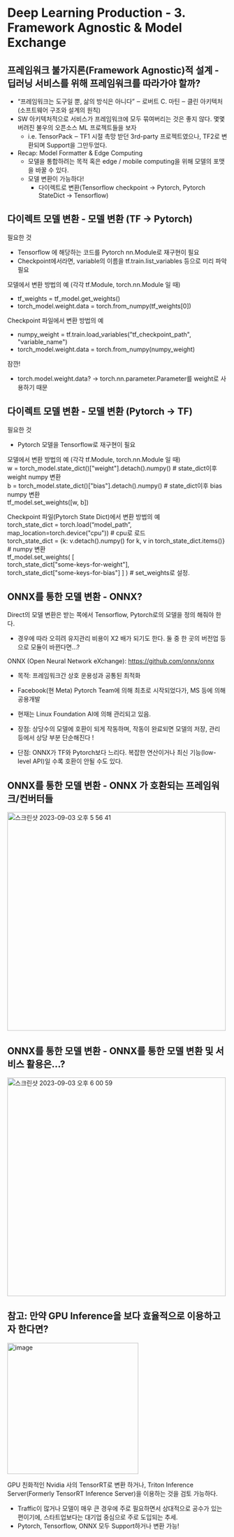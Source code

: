 # Deep Learning Production - 3. Framework Agnostic & Model Exchange
## 프레임워크 불가지론(Framework Agnostic)적 설계 - 딥러닝 서비스를 위해 프레임워크를 따라가야 할까?
- “프레임워크는 도구일 뿐, 삶의 방식은 아니다” ‒ 로버트 C. 마틴 ‒ 클린 아키텍처 (소프트웨어 구조와 설계의 원칙)  
- SW 아키텍처적으로 서비스가 프레임워크에 모두 묶여버리는 것은 좋지 않다. 몇몇 버려진 불우의 오픈소스 ML 프로젝트들을 보자
  - i.e. TensorPack ‒ TF1 시절 촉망 받던 3rd-party 프로젝트였으나, TF2로 변환되며 Support을 그만두었다.
- Recap: Model Formatter & Edge Computing
  - 모델을 통합하려는 목적 혹은 edge / mobile computing을 위해 모델의 포맷을 바꿀 수 있다.
  - 모델 변환이 가능하다!
    - 다이렉트로 변환(Tensorflow checkpoint -> Pytorch, Pytorch StateDict -> Tensorflow)
   
## 다이렉트 모델 변환 - 모델 변환 (TF -> Pytorch)
필요한 것
- Tensorflow 에 해당하는 코드를 Pytorch nn.Module로 재구현이 필요
- Checkpoint에서라면, variable의 이름을 tf.train.list_variables 등으로 미리 파악 필요

모델에서 변환 방법의 예 (각각 tf.Module, torch.nn.Module 일 때) 
- tf_weights = tf_model.get_weights()
- torch_model.weight.data = torch.from_numpy(tf_weights[0])

Checkpoint 파일에서 변환 방법의 예
- numpy_weight = tf.train.load_variables(”tf_checkpoint_path", "variable_name")
- torch_model.weight.data = torch.from_numpy(numpy_weight)

잠깐!
- torch.model.weight.data? -> torch.nn.parameter.Parameter를 weight로 사용하기 때문

## 다이렉트 모델 변환 - 모델 변환 (Pytorch -> TF)
필요한 것
- Pytorch 모델을 Tensorflow로 재구현이 필요
  
모델에서 변환 방법의 예 (각각 tf.Module, torch.nn.Module 일 때)  
  w = torch_model.state_dict()["weight"].detach().numpy() # state_dict이후 weight numpy 변환   
  b = torch_model.state_dict()["bias"].detach().numpy() # state_dict이후 bias numpy 변환  
  tf_model.set_weights([w, b])

Checkpoint 파일(Pytorch State Dict)에서 변환 방법의 예  
  torch_state_dict = torch.load(“model_path”, map_location=torch.device("cpu")) # cpu로 로드   
  torch_state_dict = {k: v.detach().numpy() for k, v in torch_state_dict.items()} # numpy 변환   
  tf_model.set_weights( [  
    torch_state_dict["some-keys-for-weight"],  
    torch_state_dict["some-keys-for-bias"] ] ) # set_weights로 설정.  

## ONNX를 통한 모델 변환 - ONNX?
Direct의 모델 변환은 받는 쪽에서 Tensorflow, Pytorch로의 모델을 정의 해줘야 한다. 
  - 경우에 따라 오히려 유지관리 비용이 X2 배가 되기도 한다. 둘 중 한 곳의 버전업 등으로 모듈이 바뀐다면...?
    
ONNX (Open Neural Network eXchange): https://github.com/onnx/onnx  
- 목적: 프레임워크간 상호 운용성과 공통된 최적화
- Facebook(현 Meta) Pytorch Team에 의해 최초로 시작되었다가, MS 등에 의해 공용개발
- 현재는 Linux Foundation AI에 의해 관리되고 있음.

- 장점: 상당수의 모델에 호환이 되게 작동하며, 작동이 완료되면 모델의 저장, 관리 등에서 상당 부분 단순해진다 !
- 단점: ONNX가 TF와 Pytorch보다 느리다. 복잡한 연산이거나 최신 기능(low-level API)일 수록 호환이 안될 수도 있다.

## ONNX를 통한 모델 변환 - ONNX 가 호환되는 프레임워크/컨버터들
<img width="500" alt="스크린샷 2023-09-03 오후 5 56 41" src="https://github.com/joony0512/Deep_Learning_Class/assets/109457820/d1781a7d-5925-4ac3-8840-194128b9e048">

## ONNX를 통한 모델 변환 - ONNX를 통한 모델 변환 및 서비스 활용은...?
<img width="500" alt="스크린샷 2023-09-03 오후 6 00 59" src="https://github.com/joony0512/Deep_Learning_Class/assets/109457820/29363bac-f6c8-4158-9e1b-1f23c30f9a70">

## 참고: 만약 GPU Inference을 보다 효율적으로 이용하고자 한다면?
<img width="300" alt="image" src="https://github.com/joony0512/Deep_Learning_Class/assets/109457820/0eef7dda-6540-4a16-ac26-26f68cde3ab9">

GPU 친화적인 Nvidia 사의 TensorRT로 변환 하거나, Triton Inference Server(Formerly TensorRT Inference Server)을 이용하는 것을 검토 가능하다.
- Traffic이 많거나 모델이 매우 큰 경우에 주로 필요하면서 상대적으로 공수가 있는 편이기에, 스타트업보다는 대기업 중심으로 주로 도입되는 추세.
- Pytorch, Tensorflow, ONNX 모두 Support하거나 변환 가능!
